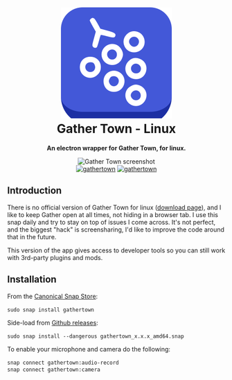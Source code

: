 <h1 align="center">
  <img src="gather-logo.svg" alt="Gather Town - Linux" width="256" />
  <br />
  Gather Town - Linux
</h1>

<p align="center"><b>An electron wrapper for Gather Town, for linux.</b></p>
<div align="center">
  <img src="https://dashboard.snapcraft.io/site_media/appmedia/2022/05/gathertown-screenshot.png" alt="Gather Town screenshot" />
</div>

<div align="center">
  <a href="https://snapcraft.io/gathertown"><img src="https://snapcraft.io/gathertown/badge.svg" alt="gathertown" /></a>
  <a href="https://snapcraft.io/gathertown"><img src="https://snapcraft.io/gathertown/trending.svg?name=0" alt="gathertown" /></a>
</div>

## Introduction

There is no official version of Gather Town for linux ([download page](https://www.gather.town/download)), and I like to keep Gather open at all times, not hiding in a browser tab. I use this snap daily and try to stay on top of issues I come across. It's not perfect, and the biggest "hack" is screensharing, I'd like to improve the code around that in the future.

This version of the app gives access to developer tools so you can still work with 3rd-party plugins and mods. 

## Installation

From the [Canonical Snap Store](https://snapcraft.io/gathertown):

```
sudo snap install gathertown
```

Side-load from [Github releases](https://github.com/Lukewh/gathertown-snap/releases):

```
sudo snap install --dangerous gathertown_x.x.x_amd64.snap
```

To enable your microphone and camera do the following:
```
snap connect gathertown:audio-record
snap connect gathertown:camera
```
